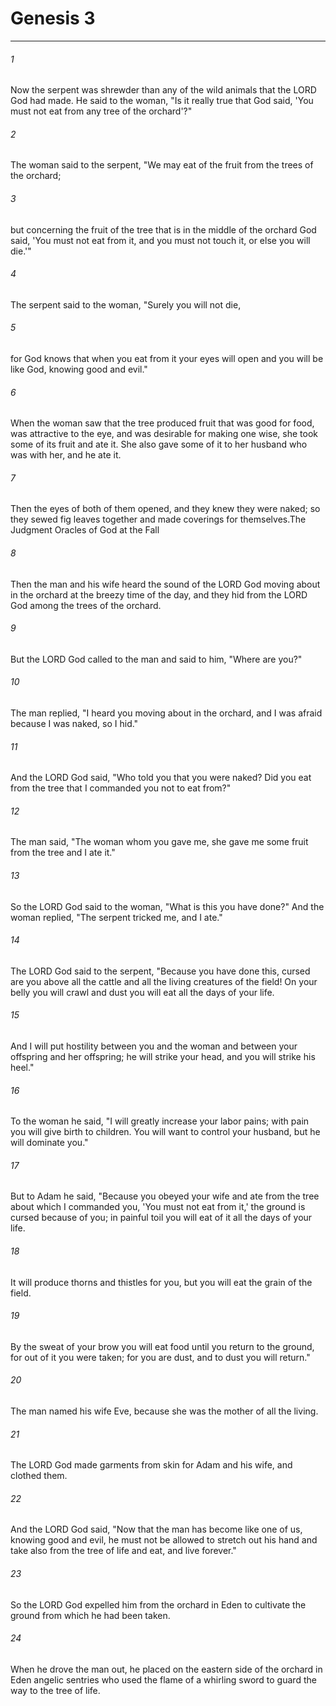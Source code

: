 # Genesis 3
***



###### 1 
Now the serpent was shrewder than any of the wild animals that the LORD God had made. He said to the woman, "Is it really true that God said, 'You must not eat from any tree of the orchard'?" 

###### 2 
The woman said to the serpent, "We may eat of the fruit from the trees of the orchard; 

###### 3 
but concerning the fruit of the tree that is in the middle of the orchard God said, 'You must not eat from it, and you must not touch it, or else you will die.'" 

###### 4 
The serpent said to the woman, "Surely you will not die, 

###### 5 
for God knows that when you eat from it your eyes will open and you will be like God, knowing good and evil." 

###### 6 
When the woman saw that the tree produced fruit that was good for food, was attractive to the eye, and was desirable for making one wise, she took some of its fruit and ate it. She also gave some of it to her husband who was with her, and he ate it. 

###### 7 
Then the eyes of both of them opened, and they knew they were naked; so they sewed fig leaves together and made coverings for themselves.The Judgment Oracles of God at the Fall 

###### 8 
Then the man and his wife heard the sound of the LORD God moving about in the orchard at the breezy time of the day, and they hid from the LORD God among the trees of the orchard. 

###### 9 
But the LORD God called to the man and said to him, "Where are you?" 

###### 10 
The man replied, "I heard you moving about in the orchard, and I was afraid because I was naked, so I hid." 

###### 11 
And the LORD God said, "Who told you that you were naked? Did you eat from the tree that I commanded you not to eat from?" 

###### 12 
The man said, "The woman whom you gave me, she gave me some fruit from the tree and I ate it." 

###### 13 
So the LORD God said to the woman, "What is this you have done?" And the woman replied, "The serpent tricked me, and I ate." 

###### 14 
The LORD God said to the serpent, "Because you have done this, cursed are you above all the cattle and all the living creatures of the field! On your belly you will crawl and dust you will eat all the days of your life. 

###### 15 
And I will put hostility between you and the woman and between your offspring and her offspring; he will strike your head, and you will strike his heel." 

###### 16 
To the woman he said, "I will greatly increase your labor pains; with pain you will give birth to children. You will want to control your husband, but he will dominate you." 

###### 17 
But to Adam he said, "Because you obeyed your wife and ate from the tree about which I commanded you, 'You must not eat from it,' the ground is cursed because of you; in painful toil you will eat of it all the days of your life. 

###### 18 
It will produce thorns and thistles for you, but you will eat the grain of the field. 

###### 19 
By the sweat of your brow you will eat food until you return to the ground, for out of it you were taken; for you are dust, and to dust you will return." 

###### 20 
The man named his wife Eve, because she was the mother of all the living. 

###### 21 
The LORD God made garments from skin for Adam and his wife, and clothed them. 

###### 22 
And the LORD God said, "Now that the man has become like one of us, knowing good and evil, he must not be allowed to stretch out his hand and take also from the tree of life and eat, and live forever." 

###### 23 
So the LORD God expelled him from the orchard in Eden to cultivate the ground from which he had been taken. 

###### 24 
When he drove the man out, he placed on the eastern side of the orchard in Eden angelic sentries who used the flame of a whirling sword to guard the way to the tree of life.
